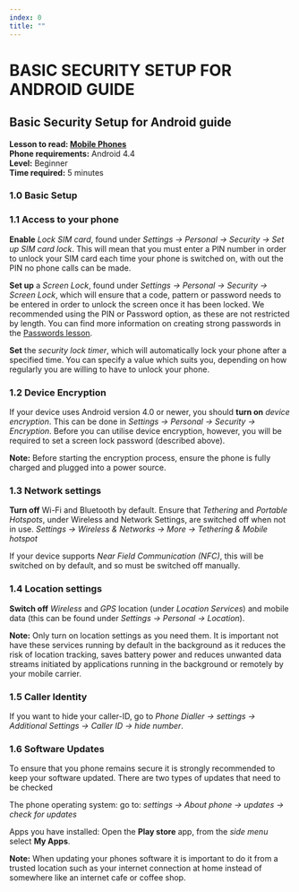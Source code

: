 ```yaml
---
index: 0
title: ""
---
```

# BASIC SECURITY SETUP FOR ANDROID GUIDE

## Basic Security Setup for Android guide

**Lesson to read: [Mobile Phones](umbrella://lesson/mobile-phones)**  
**Phone requirements:** Android 4.4  
**Level:** Beginner  
**Time required:** 5 minutes

### 1.0 Basic Setup

### 1.1 Access to your phone

**Enable** _Lock SIM card_, found under _Settings -> Personal -> Security -> Set up SIM card lock_. This will mean that you must enter a PIN number in order to unlock your SIM card each time your phone is switched on, with out the PIN no phone calls can be made.

**Set up** a _Screen Lock_, found under _Settings -> Personal -> Security -> Screen Lock_, which will ensure that a code, pattern or password needs to be entered in order to unlock the screen once it has been locked. We recommended using the PIN or Password option, as these are not restricted by length. You can find more information on creating strong passwords in the [Passwords lesson](umbrella://lesson/passwords).

**Set** the _security lock timer_, which will automatically lock your phone after a specified time. You can specify a value which suits you, depending on how regularly you are willing to have to unlock your phone.

### 1.2 Device Encryption

If your device uses Android version 4.0 or newer, you should **turn on** _device encryption_. This can be done in _Settings -> Personal -> Security -> Encryption_. Before you can utilise device encryption, however, you will be required to set a screen lock password (described above).

**Note:** Before starting the encryption process, ensure the phone is fully charged and plugged into a power source.

### 1.3 Network settings

**Turn off** Wi-Fi and Bluetooth by default. Ensure that _Tethering_ and _Portable Hotspots_, under Wireless and Network Settings, are switched off when not in use. _Settings -> Wireless & Networks -> More -> Tethering & Mobile hotspot_

If your device supports _Near Field Communication (NFC)_, this will be switched on by default, and so must be switched off manually.

### 1.4 Location settings

**Switch off** _Wireless_ and _GPS_ location (under _Location Services_) and mobile data (this can be found under _Settings -> Personal -> Location_).

**Note:** Only turn on location settings as you need them. It is important not have these services running by default in the background as it reduces the risk of location tracking, saves battery power and reduces unwanted data streams initiated by applications running in the background or remotely by your mobile carrier.

### 1.5 Caller Identity

If you want to hide your caller-ID, go to _Phone Dialler -> settings -> Additional Settings -> Caller ID -> hide number_.

### 1.6 Software Updates

To ensure that you phone remains secure it is strongly recommended to keep your software updated. There are two types of updates that need to be checked

The phone operating system: go to: _settings -> About phone -> updates -> check for updates_

Apps you have installed: Open the **Play store** app, from the _side menu_ select **My Apps**.

**Note:** When updating your phones software it is important to do it from a trusted location such as your internet connection at home instead of somewhere like an internet cafe or coffee shop.